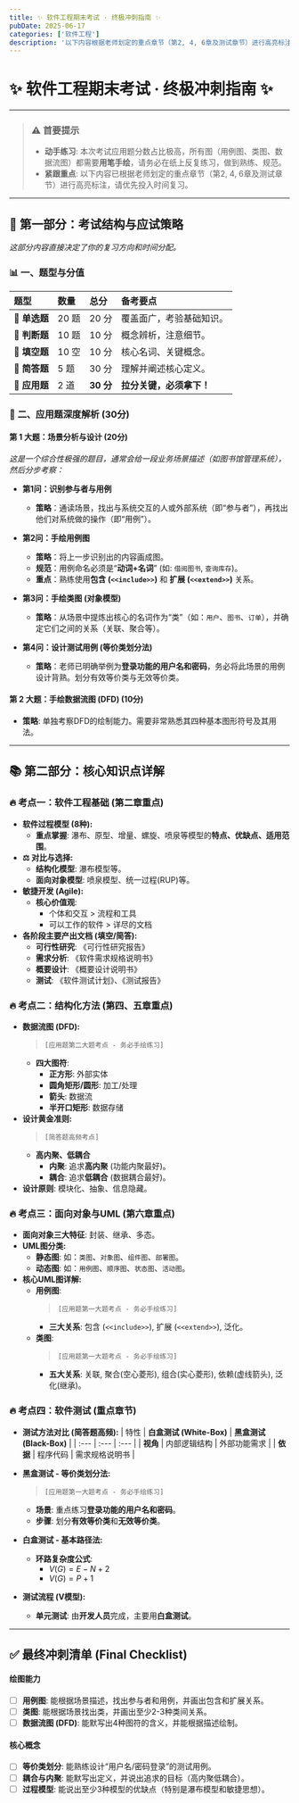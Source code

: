 ```yaml
---
title: ✨ 软件工程期末考试 · 终极冲刺指南 ✨
pubDate: 2025-06-17
categories: ['软件工程']
description: '以下内容根据老师划定的重点章节（第2, 4, 6章及测试章节）进行高亮标注 请优先投入时间复习。'
---
```


# ✨ 软件工程期末考试 · 终极冲刺指南 ✨

---

> ### ⚠️ **首要提示**
>
> -   **动手练习**: 本次考试应用题分数占比极高，所有图（用例图、类图、数据流图）都需要**用笔手绘**，请务必在纸上反复练习，做到熟练、规范。
> -   **紧跟重点**: 以下内容已根据老师划定的重点章节（第2, 4, 6章及测试章节）进行高亮标注，请优先投入时间复习。

---

## 📝 **第一部分：考试结构与应试策略**

*这部分内容直接决定了你的复习方向和时间分配。*

### 📊 **一、题型与分值**

| 题型 | 数量 | 总分 | 备考要点 |
| :--- | :--- | :--- | :--- |
| 🔹 **单选题** | 20 题 | 20 分 | 覆盖面广，考验基础知识。 |
| 🔹 **判断题** | 10 题 | 10 分 | 概念辨析，注意细节。 |
| 🔹 **填空题** | 10 空 | 10 分 | 核心名词、关键概念。 |
| 🔹 **简答题** | 5 题 | 30 分 | 理解并阐述核心定义。 |
| 🔸 **应用题** | 2 道 | **30 分** | **拉分关键，必须拿下！** |

### 🎯 **二、应用题深度解析 (30分)**

#### **第 1 大题：场景分析与设计 (20分)**
*这是一个综合性极强的题目，通常会给一段业务场景描述（如图书馆管理系统），然后分步考察：*

-   **第1问：识别参与者与用例**
    -   **策略**：通读场景，找出与系统交互的人或外部系统（即“参与者”），再找出他们对系统做的操作（即“用例”）。

-   **第2问：手绘用例图**
    -   **策略**：将上一步识别出的内容画成图。
    -   **规范**：用例命名必须是“**动词+名词**” (如: `借阅图书`, `查询库存`)。
    -   **重点**：熟练使用**包含 (`<<include>>`)** 和 **扩展 (`<<extend>>`)** 关系。

-   **第3问：手绘类图 (对象模型)**
    -   **策略**：从场景中提炼出核心的名词作为“类”（如：`用户`、`图书`、`订单`），并确定它们之间的关系（关联、聚合等）。

-   **第4问：设计测试用例 (等价类划分法)**
    -   **策略**：老师已明确举例为**登录功能的用户名和密码**，务必将此场景的用例设计背熟。划分有效等价类与无效等价类。

#### **第 2 大题：手绘数据流图 (DFD) (10分)**
-   **策略**: 单独考察DFD的绘制能力。需要非常熟悉其四种基本图形符号及其用法。

---

## 📚 **第二部分：核心知识点详解**

### 🔥 **考点一：软件工程基础 (第二章重点)**

-   **软件过程模型 (8种):**
    -   **重点掌握**: 瀑布、原型、增量、螺旋、喷泉等模型的**特点、优缺点、适用范围**。
-   **⚖️ 对比与选择:**
    -   **结构化模型**: 瀑布模型等。
    -   **面向对象模型**: 喷泉模型、统一过程(RUP)等。
-   **敏捷开发 (Agile):**
    -   **核心价值观**:
        -   个体和交互 > 流程和工具
        -   可以工作的软件 > 详尽的文档
-   **各阶段主要产出文档 (填空/简答):**
    -   **可行性研究**: 《可行性研究报告》
    -   **需求分析**: 《软件需求规格说明书》
    -   **概要设计**: 《概要设计说明书》
    -   **测试**: 《软件测试计划》、《测试报告》

### 🔥 **考点二：结构化方法 (第四、五章重点)**

-   **数据流图 (DFD):**
    > `[应用题第二大题考点 - 务必手绘练习]`
    -   **四大图符**:
        -   **正方形**: 外部实体
        -   **圆角矩形/圆形**: 加工/处理
        -   **箭头**: 数据流
        -   **半开口矩形**: 数据存储
-   **设计黄金准则:**
    > `[简答题高频考点]`
    -   **高内聚、低耦合**
        -   **内聚**: 追求**高内聚** (功能内聚最好)。
        -   **耦合**: 追求**低耦合** (数据耦合最好)。
-   **设计原则**: 模块化、抽象、信息隐藏。

### 🔥 **考点三：面向对象与UML (第六章重点)**

-   **面向对象三大特征**: 封装、继承、多态。
-   **UML图分类:**
    -   **静态图**: 如：`类图`、`对象图`、`组件图`、`部署图`。
    -   **动态图**: 如：`用例图`、`顺序图`、`状态图`、`活动图`。
-   **核心UML图详解:**
    -   **用例图**:
        > `[应用题第一大题考点 - 务必手绘练习]`
        -   **三大关系**: 包含 (`<<include>>`), 扩展 (`<<extend>>`), 泛化。
    -   **类图**:
        > `[应用题第一大题考点 - 务必手绘练习]`
        -   **五大关系**: 关联, 聚合(空心菱形), 组合(实心菱形), 依赖(虚线箭头), 泛化(继承)。

### 🔥 **考点四：软件测试 (重点章节)**

-   **测试方法对比 (简答题高频):**
| 特性 | **白盒测试 (White-Box)** | **黑盒测试 (Black-Box)** |
| :--- | :--- | :--- |
| **视角** | 内部逻辑结构 | 外部功能需求 |
| **依据** | 程序代码 | 需求规格说明书 |

-   **黑盒测试 - 等价类划分法:**
    > `[应用题第一大题考点 - 务必手绘练习]`
    -   **场景**: 重点练习**登录功能的用户名和密码**。
    -   **步骤**: 划分**有效等价类**和**无效等价类**。
-   **白盒测试 - 基本路径法:**
    -   **环路复杂度公式**:
        -   $V(G) = E - N + 2$
        -   $V(G) = P + 1$
-   **测试流程 (V模型):**
    -   **单元测试**: 由**开发人员**完成，主要用**白盒测试**。

---

## ✅ **最终冲刺清单 (Final Checklist)**

#### **绘图能力**
- [ ] **用例图**: 能根据场景描述，找出参与者和用例，并画出包含和扩展关系。
- [ ] **类图**: 能根据场景找出类，并画出至少2-3种类间关系。
- [ ] **数据流图 (DFD)**: 能默写出4种图符的含义，并能根据描述绘制。

#### **核心概念**
- [ ] **等价类划分**: 能熟练设计“用户名/密码登录”的测试用例。
- [ ] **耦合与内聚**: 能默写出定义，并说出追求的目标（高内聚低耦合）。
- [ ] **过程模型**: 能说出至少3种模型的优缺点（特别是瀑布模型和敏捷思想）。
